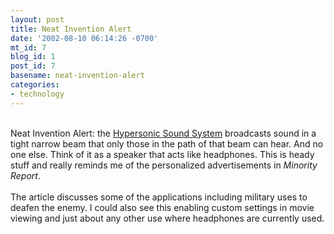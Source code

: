 ```yaml
---
layout: post
title: Neat Invention Alert
date: '2002-08-10 06:14:26 -0700'
mt_id: 7
blog_id: 1
post_id: 7
basename: neat-invention-alert
categories:
- technology
---
```

<br />Neat Invention Alert: the <a href="http://www.msnbc.com/news/786016.asp">Hypersonic Sound System</a> broadcasts sound in a tight narrow beam that only those in the path of that beam can hear. And no one else. Think of it as a speaker that acts like headphones. This is heady stuff and really reminds me of the personalized advertisements in <cite>Minority Report</cite>.<br /><br />The article discusses some of the applications including military uses to deafen the enemy. I could also see this enabling custom settings in movie viewing and just about any other use where headphones are currently used.<br /><br /><br />
